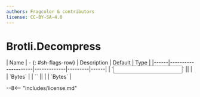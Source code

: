 ```yaml
---
authors: Fragcolor & contributors
license: CC-BY-SA-4.0
---
```



# Brotli.Decompress

<div class="sh-parameters" markdown="1">
| Name | - {: #sh-flags-row} | Description | Default | Type |
|------|---------------------|-------------|---------|------|
| `<input>` || | | `Bytes` |
| `<output>` || | | `Bytes` |

</div>



--8<-- "includes/license.md"
